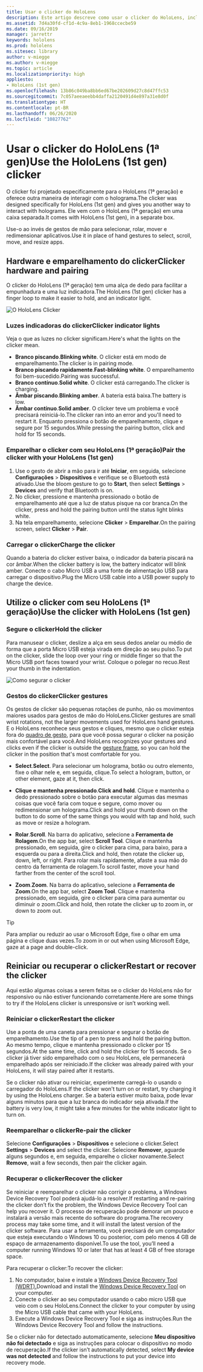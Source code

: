 ```yaml
---
title: Usar o clicker do HoloLens
description: Este artigo descreve como usar o clicker do HoloLens, incluindo o emparelhamento, carregamento e recuperação com o clicker.
ms.assetid: 7d4a30fd-cf1d-4c9a-8eb1-1968ccecbe59
ms.date: 09/16/2019
manager: jarrettr
keywords: hololens
ms.prod: hololens
ms.sitesec: library
author: v-miegge
ms.author: v-miegge
ms.topic: article
ms.localizationpriority: high
appliesto:
- HoloLens (1st gen)
ms.openlocfilehash: 13b86c049ba8bb6ed67be202609d27c8d47ffc53
ms.sourcegitcommit: 7c057aeeaeebb4daffa2120491d4e897a31e8d0f
ms.translationtype: HT
ms.contentlocale: pt-BR
ms.lasthandoff: 06/26/2020
ms.locfileid: "10827762"
---
```

# <span data-ttu-id="3496b-104">Usar o clicker do HoloLens (1ª gen)</span><span class="sxs-lookup"><span data-stu-id="3496b-104">Use the HoloLens (1st gen) clicker</span></span>

<span data-ttu-id="3496b-105">O clicker foi projetado especificamente para o HoloLens (1ª geração) e oferece outra maneira de interagir com o holograma.</span><span class="sxs-lookup"><span data-stu-id="3496b-105">The clicker was designed specifically for HoloLens (1st gen) and gives you another way to interact with holograms.</span></span> <span data-ttu-id="3496b-106">Ele vem com o HoloLens (1ª geração) em uma caixa separada.</span><span class="sxs-lookup"><span data-stu-id="3496b-106">It comes with HoloLens (1st gen), in a separate box.</span></span>

<span data-ttu-id="3496b-107">Use-o ao invés de gestos de mão para selecionar, rolar, mover e redimensionar aplicativos.</span><span class="sxs-lookup"><span data-stu-id="3496b-107">Use it in place of hand gestures to select, scroll, move, and resize apps.</span></span>

## <span data-ttu-id="3496b-108">Hardware e emparelhamento do clicker</span><span class="sxs-lookup"><span data-stu-id="3496b-108">Clicker hardware and pairing</span></span>

<span data-ttu-id="3496b-109">O clicker do HoloLens (1ª geração) tem uma alça de dedo para facilitar a empunhadura e uma luz indicadora.</span><span class="sxs-lookup"><span data-stu-id="3496b-109">The HoloLens (1st gen) clicker has a finger loop to make it easier to hold, and an indicator light.</span></span>

![O HoloLens Clicker](images/use-hololens-clicker-1.png)

### <span data-ttu-id="3496b-111">Luzes indicadoras do clicker</span><span class="sxs-lookup"><span data-stu-id="3496b-111">Clicker indicator lights</span></span>

<span data-ttu-id="3496b-112">Veja o que as luzes no clicker significam.</span><span class="sxs-lookup"><span data-stu-id="3496b-112">Here's what the lights on the clicker mean.</span></span>

- <span data-ttu-id="3496b-113">**Branco piscando**.</span><span class="sxs-lookup"><span data-stu-id="3496b-113">**Blinking white**.</span></span> <span data-ttu-id="3496b-114">O clicker está em modo de emparelhamento.</span><span class="sxs-lookup"><span data-stu-id="3496b-114">The clicker is in pairing mode.</span></span>
- <span data-ttu-id="3496b-115">**Branco piscando rapidamente**.</span><span class="sxs-lookup"><span data-stu-id="3496b-115">**Fast-blinking white**.</span></span> <span data-ttu-id="3496b-116">O emparelhamento foi bem-sucedido.</span><span class="sxs-lookup"><span data-stu-id="3496b-116">Pairing was successful.</span></span>
- <span data-ttu-id="3496b-117">**Branco contínuo**.</span><span class="sxs-lookup"><span data-stu-id="3496b-117">**Solid white**.</span></span> <span data-ttu-id="3496b-118">O clicker está carregando.</span><span class="sxs-lookup"><span data-stu-id="3496b-118">The clicker is charging.</span></span>
- <span data-ttu-id="3496b-119">**Âmbar piscando**.</span><span class="sxs-lookup"><span data-stu-id="3496b-119">**Blinking amber**.</span></span> <span data-ttu-id="3496b-120">A bateria está baixa.</span><span class="sxs-lookup"><span data-stu-id="3496b-120">The battery is low.</span></span>
- <span data-ttu-id="3496b-121">**Âmbar contínuo**.</span><span class="sxs-lookup"><span data-stu-id="3496b-121">**Solid amber**.</span></span> <span data-ttu-id="3496b-122">O clicker teve um problema e você precisará reiniciá-lo.</span><span class="sxs-lookup"><span data-stu-id="3496b-122">The clicker ran into an error and you'll need to restart it.</span></span> <span data-ttu-id="3496b-123">Enquanto pressiona o botão de emparelhamento, clique e segure por 15 segundos.</span><span class="sxs-lookup"><span data-stu-id="3496b-123">While pressing the pairing button, click and hold for 15 seconds.</span></span>

### <span data-ttu-id="3496b-124">Emparelhar o clicker com seu HoloLens (1ª geração)</span><span class="sxs-lookup"><span data-stu-id="3496b-124">Pair the clicker with your HoloLens (1st gen)</span></span>

1. <span data-ttu-id="3496b-125">Use o gesto de abrir a mão para ir até **Iniciar**, em seguida, selecione **Configurações** > **Dispositivos** e verifique se o Bluetooth está ativado.</span><span class="sxs-lookup"><span data-stu-id="3496b-125">Use the bloom gesture to go to **Start**, then select **Settings** > **Devices** and verify that Bluetooth is on.</span></span>
1. <span data-ttu-id="3496b-126">No clicker, pressione e mantenha pressionado o botão de emparelhamento até que a luz de status pisque na cor branca.</span><span class="sxs-lookup"><span data-stu-id="3496b-126">On the clicker, press and hold the pairing button until the status light blinks white.</span></span>
1. <span data-ttu-id="3496b-127">Na tela emparelhamento, selecione **Clicker** > **Emparelhar**.</span><span class="sxs-lookup"><span data-stu-id="3496b-127">On the pairing screen, select **Clicker** > **Pair**.</span></span>

### <span data-ttu-id="3496b-128">Carregar o clicker</span><span class="sxs-lookup"><span data-stu-id="3496b-128">Charge the clicker</span></span>

<span data-ttu-id="3496b-129">Quando a bateria do clicker estiver baixa, o indicador da bateria piscará na cor âmbar.</span><span class="sxs-lookup"><span data-stu-id="3496b-129">When the clicker battery is low, the battery indicator will blink amber.</span></span> <span data-ttu-id="3496b-130">Conecte o cabo Micro USB a uma fonte de alimentação USB para carregar o dispositivo.</span><span class="sxs-lookup"><span data-stu-id="3496b-130">Plug the Micro USB cable into a USB power supply to charge the device.</span></span>

## <span data-ttu-id="3496b-131">Utilize o clicker com seu HoloLens (1ª geração)</span><span class="sxs-lookup"><span data-stu-id="3496b-131">Use the clicker with HoloLens (1st gen)</span></span>

### <span data-ttu-id="3496b-132">Segure o clicker</span><span class="sxs-lookup"><span data-stu-id="3496b-132">Hold the clicker</span></span>

<span data-ttu-id="3496b-133">Para manusear o clicker, deslize a alça em seus dedos anelar ou médio de forma que a porta Micro USB esteja virada em direção ao seu pulso.</span><span class="sxs-lookup"><span data-stu-id="3496b-133">To put on the clicker, slide the loop over your ring or middle finger so that the Micro USB port faces toward your wrist.</span></span> <span data-ttu-id="3496b-134">Coloque o polegar no recuo.</span><span class="sxs-lookup"><span data-stu-id="3496b-134">Rest your thumb in the indentation.</span></span>

![Como segurar o clicker](images/use-hololens-clicker-2.png)

### <span data-ttu-id="3496b-136">Gestos do clicker</span><span class="sxs-lookup"><span data-stu-id="3496b-136">Clicker gestures</span></span>

<span data-ttu-id="3496b-137">Os gestos de clicker são pequenas rotações de punho, não os movimentos maiores usados para gestos de mão do HoloLens.</span><span class="sxs-lookup"><span data-stu-id="3496b-137">Clicker gestures are small wrist rotations, not the larger movements used for HoloLens hand gestures.</span></span> <span data-ttu-id="3496b-138">E o HoloLens reconhece seus gestos e cliques, mesmo que o clicker esteja fora do [quadro de gesto](hololens1-basic-usage.md), para que você possa segurar o clicker na posição mais confortável para você.</span><span class="sxs-lookup"><span data-stu-id="3496b-138">And HoloLens recognizes your gestures and clicks even if the clicker is outside the [gesture frame](hololens1-basic-usage.md), so you can hold the clicker in the position that's most comfortable for you.</span></span>

- <span data-ttu-id="3496b-139">**Select**.</span><span class="sxs-lookup"><span data-stu-id="3496b-139">**Select**.</span></span> <span data-ttu-id="3496b-140">Para selecionar um holograma, botão ou outro elemento, fixe o olhar nele e, em seguida, clique.</span><span class="sxs-lookup"><span data-stu-id="3496b-140">To select a hologram, button, or other element, gaze at it, then click.</span></span>

- <span data-ttu-id="3496b-141">**Clique e mantenha pressionado**.</span><span class="sxs-lookup"><span data-stu-id="3496b-141">**Click and hold**.</span></span> <span data-ttu-id="3496b-142">Clique e mantenha o dedo pressionado sobre o botão para executar algumas das mesmas coisas que você faria com toque e segure, como mover ou redimensionar um holograma.</span><span class="sxs-lookup"><span data-stu-id="3496b-142">Click and hold your thumb down on the button to do some of the same things you would with tap and hold, such as move or resize a hologram.</span></span>

- <span data-ttu-id="3496b-143">**Rolar**.</span><span class="sxs-lookup"><span data-stu-id="3496b-143">**Scroll**.</span></span> <span data-ttu-id="3496b-144">Na barra do aplicativo, selecione a **Ferramenta de Rolagem**.</span><span class="sxs-lookup"><span data-stu-id="3496b-144">On the app bar, select **Scroll Tool**.</span></span> <span data-ttu-id="3496b-145">Clique e mantenha pressionado, em seguida, gire o clicker para cima, para baixo, para a esquerda ou para a direita.</span><span class="sxs-lookup"><span data-stu-id="3496b-145">Click and hold, then rotate the clicker up, down, left, or right.</span></span> <span data-ttu-id="3496b-146">Para rolar mais rapidamente, afaste a sua mão do centro da ferramenta de rolagem.</span><span class="sxs-lookup"><span data-stu-id="3496b-146">To scroll faster, move your hand farther from the center of the scroll tool.</span></span>

- <span data-ttu-id="3496b-147">**Zoom**.</span><span class="sxs-lookup"><span data-stu-id="3496b-147">**Zoom**.</span></span> <span data-ttu-id="3496b-148">Na barra do aplicativo, selecione a **Ferramenta de Zoom**.</span><span class="sxs-lookup"><span data-stu-id="3496b-148">On the app bar, select **Zoom Tool**.</span></span> <span data-ttu-id="3496b-149">Clique e mantenha pressionado, em seguida, gire o clicker para cima para aumentar ou diminuir o zoom.</span><span class="sxs-lookup"><span data-stu-id="3496b-149">Click and hold, then rotate the clicker up to zoom in, or down to zoom out.</span></span>

> [!TIP]
> <span data-ttu-id="3496b-150">Para ampliar ou reduzir ao usar o Microsoft Edge, fixe o olhar em uma página e clique duas vezes.</span><span class="sxs-lookup"><span data-stu-id="3496b-150">To zoom in or out when using Microsoft Edge, gaze at a page and double-click.</span></span>

## <span data-ttu-id="3496b-151">Reiniciar ou recuperar o clicker</span><span class="sxs-lookup"><span data-stu-id="3496b-151">Restart or recover the clicker</span></span>

<span data-ttu-id="3496b-152">Aqui estão algumas coisas a serem feitas se o clicker do HoloLens não for responsivo ou não estiver funcionando corretamente.</span><span class="sxs-lookup"><span data-stu-id="3496b-152">Here are some things to try if the HoloLens clicker is unresponsive or isn’t working well.</span></span>

### <span data-ttu-id="3496b-153">Reiniciar o clicker</span><span class="sxs-lookup"><span data-stu-id="3496b-153">Restart the clicker</span></span>

<span data-ttu-id="3496b-154">Use a ponta de uma caneta para pressionar e segurar o botão de emparelhamento.</span><span class="sxs-lookup"><span data-stu-id="3496b-154">Use the tip of a pen to press and hold the pairing button.</span></span> <span data-ttu-id="3496b-155">Ao mesmo tempo, clique e mantenha pressionado o clicker por 15 segundos.</span><span class="sxs-lookup"><span data-stu-id="3496b-155">At the same time, click and hold the clicker for 15 seconds.</span></span> <span data-ttu-id="3496b-156">Se o clicker já tiver sido emparelhado com o seu HoloLens, ele permanecerá emparelhado após ser reiniciado.</span><span class="sxs-lookup"><span data-stu-id="3496b-156">If the clicker was already paired with your HoloLens, it will stay paired after it restarts.</span></span>

<span data-ttu-id="3496b-157">Se o clicker não ativar ou reiniciar, experimente carregá-lo o usando o carregador do HoloLens.</span><span class="sxs-lookup"><span data-stu-id="3496b-157">If the clicker won't turn on or restart, try charging it by using the HoloLens charger.</span></span> <span data-ttu-id="3496b-158">Se a bateria estiver muito baixa, pode levar alguns minutos para que a luz branca do indicador seja ativada.</span><span class="sxs-lookup"><span data-stu-id="3496b-158">If the battery is very low, it might take a few minutes for the white indicator light to turn on.</span></span>

### <span data-ttu-id="3496b-159">Reemparelhar o clicker</span><span class="sxs-lookup"><span data-stu-id="3496b-159">Re-pair the clicker</span></span>

<span data-ttu-id="3496b-160">Selecione **Configurações** > **Dispositivos** e selecione o clicker.</span><span class="sxs-lookup"><span data-stu-id="3496b-160">Select **Settings** > **Devices** and select the clicker.</span></span> <span data-ttu-id="3496b-161">Selecione **Remover**, aguarde alguns segundos e, em seguida, emparelhe o clicker novamente.</span><span class="sxs-lookup"><span data-stu-id="3496b-161">Select **Remove**, wait a few seconds, then pair the clicker again.</span></span>

### <span data-ttu-id="3496b-162">Recuperar o clicker</span><span class="sxs-lookup"><span data-stu-id="3496b-162">Recover the clicker</span></span>

<span data-ttu-id="3496b-163">Se reiniciar e reemparelhar o clicker não corrigir o problema, a Windows Device Recovery Tool poderá ajudá-lo a resolver.</span><span class="sxs-lookup"><span data-stu-id="3496b-163">If restarting and re-pairing the clicker don’t fix the problem, the Windows Device Recovery Tool can help you recover it.</span></span> <span data-ttu-id="3496b-164">O processo de recuperação pode demorar um pouco e instalará a versão mais recente do software do programa.</span><span class="sxs-lookup"><span data-stu-id="3496b-164">The recovery process may take some time, and it will install the latest version of the clicker software.</span></span> <span data-ttu-id="3496b-165">Para usar a ferramenta, você precisará de um computador que esteja executando o Windows 10 ou posterior, com pelo menos 4 GB de espaço de armazenamento disponível.</span><span class="sxs-lookup"><span data-stu-id="3496b-165">To use the tool, you’ll need a computer running Windows 10 or later that has at least 4 GB of free storage space.</span></span>

<span data-ttu-id="3496b-166">Para recuperar o clicker:</span><span class="sxs-lookup"><span data-stu-id="3496b-166">To recover the clicker:</span></span>

1. <span data-ttu-id="3496b-167">No computador, baixe e instale a [Windows Device Recovery Tool (WDRT).](https://dev.azure.com/ContentIdea/ContentIdea/_queries/query/8a004dbe-73f8-4a32-94bc-368fc2f2a895/)</span><span class="sxs-lookup"><span data-stu-id="3496b-167">Download and install the [Windows Device Recovery Tool](https://dev.azure.com/ContentIdea/ContentIdea/_queries/query/8a004dbe-73f8-4a32-94bc-368fc2f2a895/) on your computer.</span></span>
1. <span data-ttu-id="3496b-168">Conecte o clicker ao seu computador usando o cabo micro USB que veio com o seu HoloLens.</span><span class="sxs-lookup"><span data-stu-id="3496b-168">Connect the clicker to your computer by using the Micro USB cable that came with your HoloLens.</span></span>
1. <span data-ttu-id="3496b-169">Execute a Windows Device Recovery Tool e siga as instruções.</span><span class="sxs-lookup"><span data-stu-id="3496b-169">Run the Windows Device Recovery Tool and follow the instructions.</span></span>

<span data-ttu-id="3496b-170">Se o clicker não for detectado automaticamente, selecione **Meu dispositivo não foi detectado** e siga as instruções para colocar o dispositivo no modo de recuperação.</span><span class="sxs-lookup"><span data-stu-id="3496b-170">If the clicker isn’t automatically detected, select **My device was not detected** and follow the instructions to put your device into recovery mode.</span></span>
